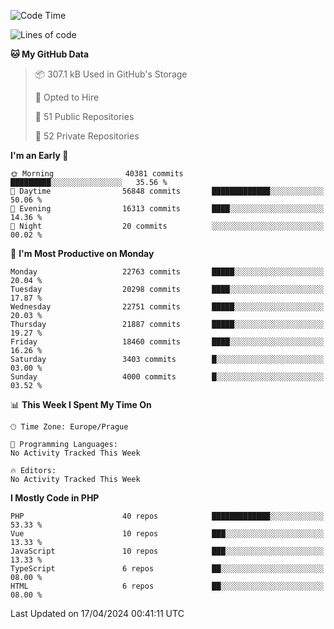 <!--START_SECTION:waka-->
![Code Time](http://img.shields.io/badge/Code%20Time-1%2C583%20hrs%2058%20mins-blue)

![Lines of code](https://img.shields.io/badge/From%20Hello%20World%20I%27ve%20Written-35.2%20million%20lines%20of%20code-blue)

**🐱 My GitHub Data** 

> 📦 307.1 kB Used in GitHub's Storage 
 > 
> 💼 Opted to Hire
 > 
> 📜 51 Public Repositories 
 > 
> 🔑 52 Private Repositories 
 > 
**I'm an Early 🐤** 

```text
🌞 Morning                40381 commits       █████████░░░░░░░░░░░░░░░░   35.56 % 
🌆 Daytime                56848 commits       █████████████░░░░░░░░░░░░   50.06 % 
🌃 Evening                16313 commits       ████░░░░░░░░░░░░░░░░░░░░░   14.36 % 
🌙 Night                  20 commits          ░░░░░░░░░░░░░░░░░░░░░░░░░   00.02 % 
```
📅 **I'm Most Productive on Monday** 

```text
Monday                   22763 commits       █████░░░░░░░░░░░░░░░░░░░░   20.04 % 
Tuesday                  20298 commits       ████░░░░░░░░░░░░░░░░░░░░░   17.87 % 
Wednesday                22751 commits       █████░░░░░░░░░░░░░░░░░░░░   20.03 % 
Thursday                 21887 commits       █████░░░░░░░░░░░░░░░░░░░░   19.27 % 
Friday                   18460 commits       ████░░░░░░░░░░░░░░░░░░░░░   16.26 % 
Saturday                 3403 commits        █░░░░░░░░░░░░░░░░░░░░░░░░   03.00 % 
Sunday                   4000 commits        █░░░░░░░░░░░░░░░░░░░░░░░░   03.52 % 
```


📊 **This Week I Spent My Time On** 

```text
🕑︎ Time Zone: Europe/Prague

💬 Programming Languages: 
No Activity Tracked This Week

🔥 Editors: 
No Activity Tracked This Week
```

**I Mostly Code in PHP** 

```text
PHP                      40 repos            █████████████░░░░░░░░░░░░   53.33 % 
Vue                      10 repos            ███░░░░░░░░░░░░░░░░░░░░░░   13.33 % 
JavaScript               10 repos            ███░░░░░░░░░░░░░░░░░░░░░░   13.33 % 
TypeScript               6 repos             ██░░░░░░░░░░░░░░░░░░░░░░░   08.00 % 
HTML                     6 repos             ██░░░░░░░░░░░░░░░░░░░░░░░   08.00 % 
```




 Last Updated on 17/04/2024 00:41:11 UTC
<!--END_SECTION:waka-->
<!--
**AlexKratky/AlexKratky** is a ✨ _special_ ✨ repository because its `README.md` (this file) appears on your GitHub profile.

Here are some ideas to get you started:

- 🔭 I’m currently working on ...
- 🌱 I’m currently learning ...
- 👯 I’m looking to collaborate on ...
- 🤔 I’m looking for help with ...
- 💬 Ask me about ...
- 📫 How to reach me: ...
- 😄 Pronouns: ...
- ⚡ Fun fact: ...
-->
